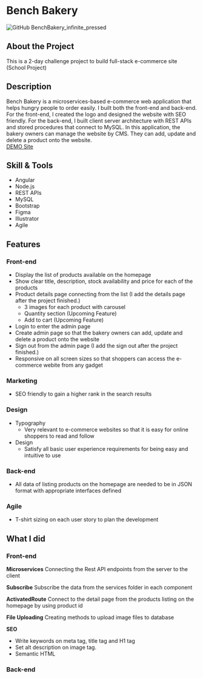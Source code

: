 # Bench Bakery

![GitHub BenchBakery_infinite_pressed](https://user-images.githubusercontent.com/95946408/188254918-60817c17-385d-48e9-b06c-51c399bce37b.gif)

## About the Project
This is a 2-day challenge project to build full-stack e-commerce site (School Project)

## Description
Bench Bakery is a microservices-based e-commerce web application that helps hungry people to order easily. I built both the front-end and back-end. For the front-end, I created the logo and designed the website with SEO friendly. For the back-end, I built client server architecture with REST APIs and stored procedures that connect to MySQL. In this application, the bakery owners can manage the website by CMS. They can add, update and delete a product onto the website.
<br>
[DEMO Site](https://machikayamauchi.me/benchbakery/home)

## Skill & Tools
- Angular
- Node.js
- REST APIs
- MySQL
- Bootstrap
- Figma
- Illustrator
- Agile

## Features
### Front-end
- Display the list of products available on the homepage
- Show clear title, description, stock availability and price for each of the products
- Product details page connecting from the list (I add the details page after the project finished.)
  - 3 images for each product with carousel
  - Quantity section (Upcoming Feature)
  - Add to cart (Upcoming Feature)
- Login to enter the admin page
- Create admin page so that the bakery owners can add, update and delete a product onto the website
- Sign out from the admin page (I add the sign out after the project finished.)
- Responsive on all screen sizes so that shoppers can access the e-commerce webite from any gadget

### Marketing
- SEO friendly to gain a higher rank in the search results

### Design
- Typography
  - Very relevant to e-commerce websites so that it is easy for online shoppers to read and follow
- Design
  - Satisfy all basic user experience requirements for being easy and intuitive to use

### Back-end
- All data of listing products on the homepage are needed to be in JSON format with appropriate interfaces defined

### Agile
- T-shirt sizing on each user story to plan the development

## What I did
### Front-end
**Microservices**
Connecting the Rest API endpoints from the server to the client

**Subscribe**
Subscribe the data from the services folder in each component

**ActivatedRoute**
Connect to the detail page from the products listing on the homepage by using product id

**File Uploading**
Creating methods to upload image files to database

**SEO**
- Write keywords on meta tag, title tag and H1 tag
- Set alt description on image tag.
- Semantic HTML

### Back-end


